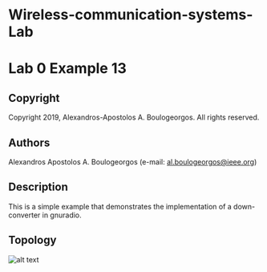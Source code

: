 # Wireless-communication-systems-Lab
# Lab 0 Example 13

## Copyright
Copyright 2019, Alexandros-Apostolos A. Boulogeorgos. All rights reserved.

## Authors
Alexandros Apostolos A. Boulogeorgos (e-mail: al.boulogeorgos@ieee.org)

## Description  
This is a simple example that demonstrates the implementation of a down-converter in gnuradio. 

## Topology
![alt text](https://github.com/aboulogeorgos/Wireless-communication-systems-Lab/blob/master/Lab0/Example13/Example13.grc.png?raw=true)
